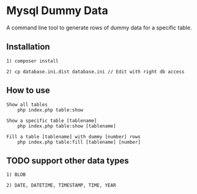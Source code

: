 Mysql Dummy Data
=======================

A command line tool to generate rows of dummy data for a specific table.

## Installation

    1) composer install

    2) cp database.ini.dist database.ini // Edit with right db access

## How to use

    Show all tables
        php index.php table:show

    Show a specific table [tablename]
        php index.php table:show [tablename]

    Fill a table [tablename] with dummy [number] rows
        php index.php table:fill [tablename] [number]

## TODO support other data types

    1) BLOB

    2) DATE, DATETIME, TIMESTAMP, TIME, YEAR
